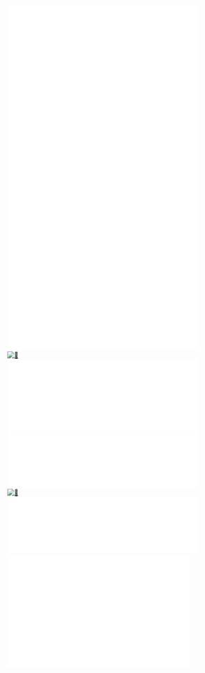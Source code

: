 <a href="https://github.com/lowlighter/metrics">
  <img alt="🦑" width="440px" src="https://github.com/lowlighter/lowlighter/blob/master/metrics.svg">
  <br>
  <img alt="🦑" width="440px" src="https://github.com/lowlighter/lowlighter/blob/master/metrics.projects.svg">
  <br>
  <img alt="🦑" width="440px" src="https://github.com/lowlighter/lowlighter/blob/master/metrics.plugin.topics.mastered.svg">
  <br>
  <img alt="🦑" width="440px" src="https://github.com/lowlighter/lowlighter/blob/master/metrics.plugin.pagespeed.svg">
  <br>
  <img alt="🦑" width="440px" src="https://github.com/lowlighter/lowlighter/blob/master/metrics.additional.svg">
  <br>
  <img alt="🦑" width="440px" src="https://github.com/lowlighter/lowlighter/blob/master/metrics.plugin.music.playlist.svg">
</a>
<a href="https://github.com/lowlighter/metrics">
  <img alt="🦑" width="420px" src="https://github.com/lowlighter/lowlighter/blob/master/metrics.plugin.activity.svg">
</a>
